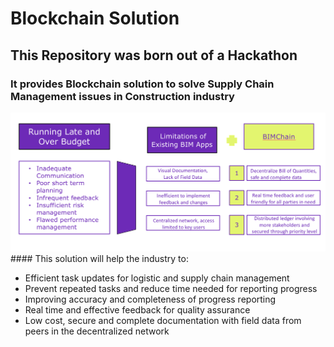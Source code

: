 # Blockchain Solution

## This Repository was born out of a Hackathon


### It provides Blockchain solution to solve Supply Chain Management issues in Construction industry




<img src="project_idea.png" alt="Our Project Idea Gist"/>
#### This solution will help the industry to:
<ul>
  <li>Efficient task updates for logistic and supply chain management</li>
  <li>Prevent repeated tasks and reduce time needed for reporting progress</li>
<li>Improving accuracy and completeness of progress reporting</li>
<li>Real time and effective feedback for quality assurance </li>
<li>Low cost, secure and complete documentation with field data from peers in the decentralized network </li>
 </ul>
  
